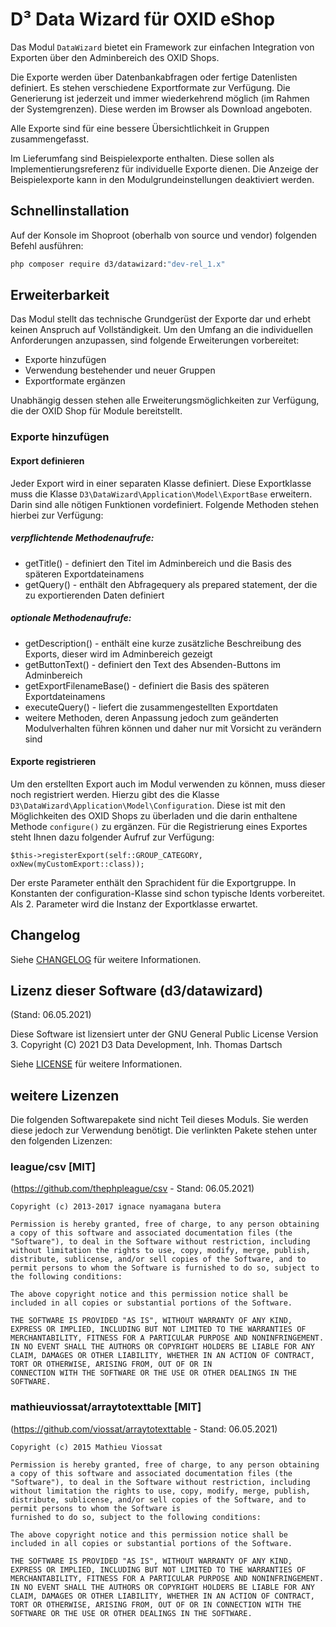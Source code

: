 # D³ Data Wizard für OXID eShop

Das Modul `DataWizard` bietet ein Framework zur einfachen Integration von Exporten über den Adminbereich des OXID Shops.

Die Exporte werden über Datenbankabfragen oder fertige Datenlisten definiert. Es stehen verschiedene Exportformate zur Verfügung. Die Generierung ist jederzeit und immer wiederkehrend möglich (im Rahmen der Systemgrenzen). Diese werden im Browser als Download angeboten.

Alle Exporte sind für eine bessere Übersichtlichkeit in Gruppen zusammengefasst.

Im Lieferumfang sind Beispielexporte enthalten. Diese sollen als Implementierungsreferenz für individuelle Exporte dienen. Die Anzeige der Beispielexporte kann in den Modulgrundeinstellungen deaktiviert werden.

## Schnellinstallation

Auf der Konsole im Shoproot (oberhalb von source und vendor) folgenden Befehl ausführen:

```bash
php composer require d3/datawizard:"dev-rel_1.x"
``` 

## Erweiterbarkeit

Das Modul stellt das technische Grundgerüst der Exporte dar und erhebt keinen Anspruch auf Vollständigkeit. Um den Umfang an die individuellen Anforderungen anzupassen, sind folgende Erweiterungen vorbereitet:

- Exporte hinzufügen
- Verwendung bestehender und neuer Gruppen
- Exportformate ergänzen

Unabhängig dessen stehen alle Erweiterungsmöglichkeiten zur Verfügung, die der OXID Shop für Module bereitstellt.

### Exporte hinzufügen

#### Export definieren

Jeder Export wird in einer separaten Klasse definiert. Diese Exportklasse muss die Klasse `D3\DataWizard\Application\Model\ExportBase` erweitern. Darin sind alle nötigen Funktionen vordefiniert. Folgende Methoden stehen hierbei zur Verfügung:

##### verpflichtende Methodenaufrufe:
- getTitle() - definiert den Titel im Adminbereich und die Basis des späteren Exportdateinamens
- getQuery() - enthält den Abfragequery als prepared statement, der die zu exportierenden Daten definiert

##### optionale Methodenaufrufe:
- getDescription() - enthält eine kurze zusätzliche Beschreibung des Exports, dieser wird im Adminbereich gezeigt
- getButtonText() - definiert den Text des Absenden-Buttons im Adminbereich
- getExportFilenameBase() - definiert die Basis des späteren Exportdateinamens
- executeQuery() - liefert die zusammengestellten Exportdaten
- weitere Methoden, deren Anpassung jedoch zum geänderten Modulverhalten führen können und daher nur mit Vorsicht zu verändern sind

#### Exporte registrieren

Um den erstellten Export auch im Modul verwenden zu können, muss dieser noch registriert werden. Hierzu gibt des die Klasse `D3\DataWizard\Application\Model\Configuration`. Diese ist mit den Möglichkeiten des OXID Shops zu überladen und die darin enthaltene Methode `configure()` zu ergänzen. Für die Registrierung eines Exportes steht Ihnen dazu folgender Aufruf zur Verfügung:

```
$this->registerExport(self::GROUP_CATEGORY, oxNew(myCustomExport::class));
```

Der erste Parameter enthält den Sprachident für die Exportgruppe. In Konstanten der configuration-Klasse sind schon typische Idents vorbereitet. Als 2. Parameter wird die Instanz der Exportklasse erwartet.

## Changelog

Siehe [CHANGELOG](docs/daux/changelog/010_Changelog.md) für weitere Informationen.

## Lizenz dieser Software (d3/datawizard)

(Stand: 06.05.2021)

Diese Software ist lizensiert unter der GNU General Public License Version 3.
Copyright (C) 2021  D3 Data Development, Inh. Thomas Dartsch

Siehe [LICENSE](LICENSE.md) für weitere Informationen.

## weitere Lizenzen

Die folgenden Softwarepakete sind nicht Teil dieses Moduls. Sie werden diese jedoch zur Verwendung benötigt. Die verlinkten Pakete stehen unter den folgenden Lizenzen:

### league/csv [MIT]
(https://github.com/thephpleague/csv - Stand: 06.05.2021)

```
Copyright (c) 2013-2017 ignace nyamagana butera

Permission is hereby granted, free of charge, to any person obtaining a copy of this software and associated documentation files (the "Software"), to deal in the Software without restriction, including without limitation the rights to use, copy, modify, merge, publish, distribute, sublicense, and/or sell copies of the Software, and to permit persons to whom the Software is furnished to do so, subject to the following conditions:

The above copyright notice and this permission notice shall be included in all copies or substantial portions of the Software.

THE SOFTWARE IS PROVIDED "AS IS", WITHOUT WARRANTY OF ANY KIND, EXPRESS OR IMPLIED, INCLUDING BUT NOT LIMITED TO THE WARRANTIES OF MERCHANTABILITY, FITNESS FOR A PARTICULAR PURPOSE AND NONINFRINGEMENT. IN NO EVENT SHALL THE AUTHORS OR COPYRIGHT HOLDERS BE LIABLE FOR ANY CLAIM, DAMAGES OR OTHER LIABILITY, WHETHER IN AN ACTION OF CONTRACT, TORT OR OTHERWISE, ARISING FROM, OUT OF OR IN
CONNECTION WITH THE SOFTWARE OR THE USE OR OTHER DEALINGS IN THE SOFTWARE.
```

### mathieuviossat/arraytotexttable [MIT]
(https://github.com/viossat/arraytotexttable - Stand: 06.05.2021)

```
Copyright (c) 2015 Mathieu Viossat

Permission is hereby granted, free of charge, to any person obtaining a copy of this software and associated documentation files (the "Software"), to deal in the Software without restriction, including without limitation the rights to use, copy, modify, merge, publish, distribute, sublicense, and/or sell copies of the Software, and to permit persons to whom the Software is
furnished to do so, subject to the following conditions:

The above copyright notice and this permission notice shall be included in all copies or substantial portions of the Software.

THE SOFTWARE IS PROVIDED "AS IS", WITHOUT WARRANTY OF ANY KIND, EXPRESS OR IMPLIED, INCLUDING BUT NOT LIMITED TO THE WARRANTIES OF MERCHANTABILITY, FITNESS FOR A PARTICULAR PURPOSE AND NONINFRINGEMENT. IN NO EVENT SHALL THE AUTHORS OR COPYRIGHT HOLDERS BE LIABLE FOR ANY CLAIM, DAMAGES OR OTHER LIABILITY, WHETHER IN AN ACTION OF CONTRACT, TORT OR OTHERWISE, ARISING FROM, OUT OF OR IN CONNECTION WITH THE SOFTWARE OR THE USE OR OTHER DEALINGS IN THE SOFTWARE.
```